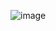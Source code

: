 ![image](https://github.com/Shash-16/spring-Boot-Docker-App/assets/77111817/622db7e3-46d3-4558-9a2d-050f35cdaa34)

